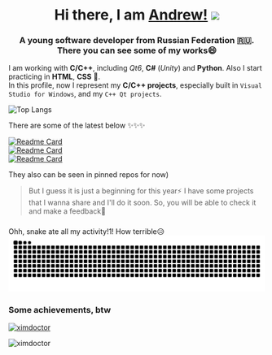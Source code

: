 <!--
**xImDoctor/xImDoctor** is a ✨ _special_ ✨ repository because its `README.md` (this file) appears on your GitHub profile.

Here are some ideas to get you started:

- 🔭 I’m currently working on ...
- 🌱 I’m currently learning ...
- 👯 I’m looking to collaborate on ...
- 🤔 I’m looking for help with ...
- 💬 Ask me about ...
- 📫 How to reach me: ...
- 😄 Pronouns: ...
- ⚡ Fun fact: ...
-->

<h1 align="center">Hi there, I am <a href="https://ximdoctor.github.io">Andrew!</a>
<img src="https://github.com/blackcater/blackcater/raw/main/images/Hi.gif" height="32"/>
</h1>
<h3 align="center">A young software developer from Russian Federation 🇷🇺.<br>There you can see some of my works😄</h3>


I am working with __C/C++__, including _Qt6_, __C#__ (_Unity_) and __Python__. Also I start practicing in __HTML__, __CSS__ 🤔.  
In this profile, now I represent my __C/C++ projects__, especially built in ```Visual Studio for Windows```, and my ```C++ Qt projects```. 


![Top Langs](https://github-readme-stats.vercel.app/api/top-langs/?username=xImDoctor&theme=dark)

There are some of the latest below ✨✨✨

[![Readme Card](https://github-readme-stats.vercel.app/api/pin/?username=xImDoctor&repo=SnakeConsoleGame&theme=dark)](https://github.com/xImDoctor/SnakeConsoleGame)
<br>
[![Readme Card](https://github-readme-stats.vercel.app/api/pin/?username=xImDoctor&repo=GuessTheWordGame&theme=dark)](https://github.com/xImDoctor/GuessTheWordGame)
<br>
[![Readme Card](https://github-readme-stats.vercel.app/api/pin/?username=xImDoctor&repo=docVector&theme=dark)](https://github.com/xImDoctor/docVector) 

They also can be seen in pinned repos for now)
> But I guess it is just a beginning for this year⚡
> I have some projects that I wanna share and I'll do it soon. So, you will be able to check it and make a feedback💬


###
Ohh, snake ate all my activity!1! How terrible😥
<img src="https://raw.githubusercontent.com/xImDoctor/xImDoctor/output/github-contribution-grid-snake-dark.svg" alt="snake" />


### Some achievements, btw
<p align="left"> <a href="https://github.com/ryo-ma/github-profile-trophy"><img src="https://github-profile-trophy.vercel.app/?username=ximdoctor&theme=onestar&no-frame=true&rank=SECRET,SSS,SS,S,AAA,AA,A,B,C" alt="ximdoctor" /></a> </p>

<p align="left"> <img src="https://komarev.com/ghpvc/?username=ximdoctor&label=Profile%20views&color=0e75b6&style=flat" alt="ximdoctor" /> </p>


